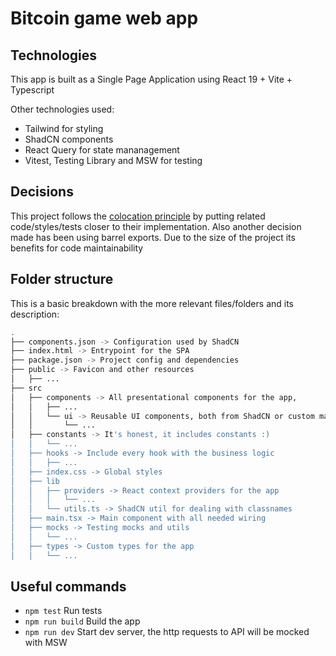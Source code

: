 # Bitcoin game web app

## Technologies

This app is built as a Single Page Application using React 19 + Vite + Typescript

Other technologies used:

- Tailwind for styling
- ShadCN components
- React Query for state mananagement
- Vitest, Testing Library and MSW for testing

## Decisions

This project follows the [colocation principle](https://kentcdodds.com/blog/colocation) by putting related code/styles/tests closer to their implementation.
Also another decision made has been using barrel exports. Due to the size of the project its benefits for code maintainability

## Folder structure

This is a basic breakdown with the more relevant files/folders and its description:

```bash
.
├── components.json -> Configuration used by ShadCN
├── index.html -> Entrypoint for the SPA
├── package.json -> Project config and dependencies
├── public -> Favicon and other resources
│   ├── ...
├── src
│   ├── components -> All presentational components for the app,
│   │   ├── ...
│   │   └── ui -> Reusable UI components, both from ShadCN or custom made
│   │       └── ...
│   ├── constants -> It's honest, it includes constants :)
│   │   └── ...
│   ├── hooks -> Include every hook with the business logic
│   │   ├── ...
│   ├── index.css -> Global styles
│   ├── lib
│   │   ├── providers -> React context providers for the app
│   │   │   └── ...
│   │   └── utils.ts -> ShadCN util for dealing with classnames
│   ├── main.tsx -> Main component with all needed wiring
│   ├── mocks -> Testing mocks and utils
│   │   └── ...
│   ├── types -> Custom types for the app
│   │   └── ...
```

## Useful commands

- `npm test` Run tests
- `npm run build` Build the app
- `npm run dev` Start dev server, the http requests to API will be mocked with MSW
